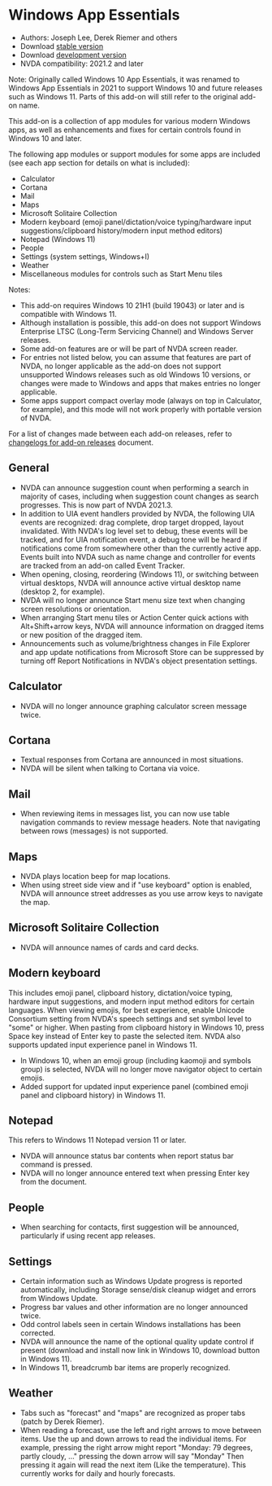 # Windows App Essentials

* Authors: Joseph Lee, Derek Riemer and others
* Download [stable version][1]
* Download [development version][2]
* NVDA compatibility: 2021.2 and later

Note: Originally called Windows 10 App Essentials, it was renamed to Windows App Essentials in 2021 to support Windows 10 and future releases such as Windows 11. Parts of this add-on will still refer to the original add-on name.

This add-on is a collection of app modules for various modern Windows apps, as well as enhancements and fixes for certain controls found in Windows 10 and later.

The following app modules or support modules for some apps are included (see each app section for details on what is included):

* Calculator
* Cortana
* Mail
* Maps
* Microsoft Solitaire Collection
* Modern keyboard (emoji panel/dictation/voice typing/hardware input suggestions/clipboard history/modern input method editors)
* Notepad (Windows 11)
* People
* Settings (system settings, Windows+I)
* Weather
* Miscellaneous modules for controls such as Start Menu tiles

Notes:

* This add-on requires Windows 10 21H1 (build 19043) or later and is compatible with Windows 11.
* Although installation is possible, this add-on does not support Windows Enterprise LTSC (Long-Term Servicing Channel) and Windows Server releases.
* Some add-on features are or will be part of NVDA screen reader.
* For entries not listed below, you can assume that features are part of NVDA, no longer applicable as the add-on does not support unsupported Windows releases such as old Windows 10 versions, or changes were made to Windows and apps that makes entries no longer applicable.
* Some apps support compact overlay mode (always on top in Calculator, for example), and this mode will not work properly with portable version of NVDA.

For a list of changes made between each add-on releases, refer to [changelogs for add-on releases][3] document.

## General

* NVDA can announce suggestion count when performing a search in majority of cases, including when suggestion count changes as search progresses. This is now part of NVDA 2021.3.
* In addition to UIA event handlers provided by NVDA, the following UIA events are recognized: drag complete, drop target dropped, layout invalidated. With NVDA's log level set to debug, these events will be tracked, and for UIA notification event, a debug tone will be heard if notifications come from somewhere other than the currently active app. Events built into NVDA such as name change and controller for events are tracked from an add-on called Event Tracker.
* When opening, closing, reordering (Windows 11), or switching between virtual desktops, NVDA will announce active virtual desktop name (desktop 2, for example).
* NVDA will no longer announce Start menu size text when changing screen resolutions or orientation.
* When arranging Start menu tiles or Action Center quick actions with Alt+Shift+arrow keys, NVDA will announce information on dragged items or new position of the dragged item.
* Announcements such as volume/brightness changes in File Explorer and app update notifications from Microsoft Store can be suppressed by turning off Report Notifications in NVDA's object presentation settings.

## Calculator

* NVDA will no longer announce graphing calculator screen message twice.

## Cortana

* Textual responses from Cortana are announced in most situations.
* NVDA will be silent when talking to Cortana via voice.

## Mail

* When reviewing items in messages list, you can now use table navigation commands to review message headers. Note that navigating between rows (messages) is not supported.

## Maps

* NVDA plays location beep for map locations.
* When using street side view and if "use keyboard" option is enabled, NVDA will announce street addresses as you use arrow keys to navigate the map.

## Microsoft Solitaire Collection

* NVDA will announce names of cards and card decks.

## Modern keyboard

This includes emoji panel, clipboard history, dictation/voice typing, hardware input suggestions, and modern input method editors for certain languages. When viewing emojis, for best experience, enable Unicode Consortium setting from NVDA's speech settings and set symbol level to "some" or higher. When pasting from clipboard history in Windows 10, press Space key instead of Enter key to paste the selected item. NVDA also supports updated input experience panel in Windows 11.

* In Windows 10, when an emoji group (including kaomoji and symbols group) is selected, NVDA will no longer move navigator object to certain emojis.
* Added support for updated input experience panel (combined emoji panel and clipboard history) in Windows 11.

## Notepad

This refers to Windows 11 Notepad version 11 or later.

* NVDA will announce status bar contents when report status bar command is pressed.
* NVDA will no longer announce entered text when pressing Enter key from the document.

## People

* When searching for contacts, first suggestion will be announced, particularly if using recent app releases.

## Settings

* Certain information such as Windows Update progress is reported automatically, including Storage sense/disk cleanup widget and errors from Windows Update.
* Progress bar values and other information are no longer announced twice.
* Odd control labels seen in certain Windows installations has been corrected.
* NVDA will announce the name of the optional quality update control if present (download and install now link in Windows 10, download button in Windows 11).
* In Windows 11, breadcrumb bar items are properly recognized.

## Weather

* Tabs such as "forecast" and "maps" are recognized as proper tabs (patch by Derek Riemer).
* When reading a forecast, use the left and right arrows to move between items. Use the up and down arrows to read the individual items. For example, pressing the right arrow might report "Monday: 79 degrees, partly cloudy, ..." pressing the down arrow will say "Monday" Then pressing it again will read the next item (Like the temperature). This currently works for daily and hourly forecasts.

[1]: https://addons.nvda-project.org/files/get.php?file=w10

[2]: https://addons.nvda-project.org/files/get.php?file=w10-dev

[3]: https://github.com/josephsl/wintenapps/wiki/w10changelog
